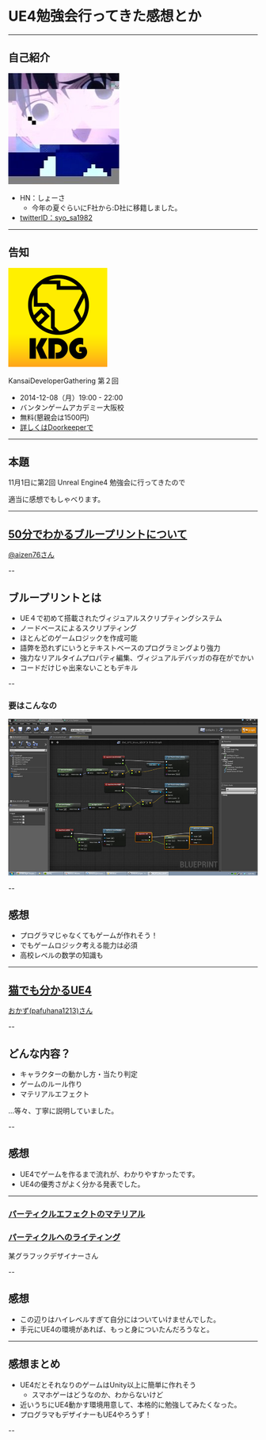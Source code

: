 # UE4勉強会行ってきた感想とか

---

## 自己紹介

![俺だよ](images/profile.jpg "俺だよ")

* HN：しょーさ
    * 今年の夏ぐらいにF社から:D社に移籍しました。
* [twitterID：syo_sa1982](http://twitter.com/syo_sa1982)

---

## 告知

![KDG](images/3679_normal_1414735917_doorkeeper_rogo.png "KDG")

KansaiDeveloperGathering 第２回

* 2014-12-08（月）19:00 - 22:00
* バンタンゲームアカデミー大阪校
* 無料(懇親会は1500円)
* [詳しくはDoorkeeperで](http://kdevg.doorkeeper.jp/events/16750)

---

## 本題

11月1日に第2回 Unreal Engine4 勉強会に行ってきたので

適当に感想でもしゃべります。

---


## [50分でわかるブループリントについて](http://www.slideshare.net/masahikonakamura50/50-40986508)

[@aizen76さん](http://twitter.com/aizen76)

--

## ブループリントとは

* UE４で初めて搭載されたヴィジュアルスクリプティングシステム
* ノードベースによるスクリプティング
* ほとんどのゲームロジックを作成可能
* 語弊を恐れずにいうとテキストベースのプログラミングより強力
* 強力なリアルタイムプロパティ編集、ヴィジュアルデバッガの存在がでかい
* コードだけじゃ出来ないこともデキル

--
 
### 要はこんなの
 
![こんなの](images/T2p18c5.jpg "こんなの")

--

## 感想

* プログラマじゃなくてもゲームが作れそう！
* でもゲームロジック考える能力は必須
* 高校レベルの数学の知識も

---

## [猫でも分かるUE4](http://www.slideshare.net/pafuhana/unreal-engine4ue4-2014111)

[おかず(pafuhana1213)さん](http://twitter.com/pafuhana1213)

--

## どんな内容？

* キャラクターの動かし方・当たり判定
* ゲームのルール作り
* マテリアルエフェクト

…等々、丁寧に説明していました。


--

## 感想

* UE4でゲームを作るまで流れが、わかりやすかったです。
* UE4の優秀さがよく分かる発表でした。

---

### [パーティクルエフェクトのマテリアル](http://www.slideshare.net/toaru_designer/ue4-40997046)
### [パーティクルへのライティング](http://www.slideshare.net/toaru_designer/ue4-41024572)

某グラフックデザイナーさん

--

## 感想

* この辺りはハイレベルすぎて自分にはついていけませんでした。
* 手元にUE4の環境があれば、もっと身についたんだろうなと。

---

## 感想まとめ

* UE4だとそれなりのゲームはUnity以上に簡単に作れそう
    * スマホゲーはどうなのか、わからないけど
* 近いうちにUE4動かす環境用意して、本格的に勉強してみたくなった。
* プログラマもデザイナーもUE4やろうず！

--
